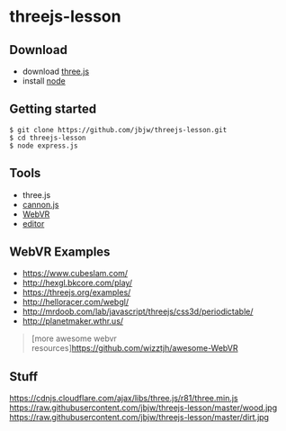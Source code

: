 # threejs-lesson

## Download

 - download [three.js](https://github.com/mrdoob/three.js/archive/master.zip)
 - install [node](https://nodejs.org/en/download/)

## Getting started

    $ git clone https://github.com/jbjw/threejs-lesson.git
    $ cd threejs-lesson
    $ node express.js

## Tools
* three.js
* [cannon.js](http://www.cannonjs.org/)
* [WebVR](https://developer.mozilla.org/en-US/docs/Games/Techniques/3D_on_the_web/WebVR)
* [editor](https://threejs.org/editor/)

## WebVR Examples
* https://www.cubeslam.com/
* http://hexgl.bkcore.com/play/
* https://threejs.org/examples/
* http://helloracer.com/webgl/
* http://mrdoob.com/lab/javascript/threejs/css3d/periodictable/
* http://planetmaker.wthr.us/

> [more awesome webvr resources]https://github.com/wizztjh/awesome-WebVR

## Stuff
https://cdnjs.cloudflare.com/ajax/libs/three.js/r81/three.min.js
https://raw.githubusercontent.com/jbjw/threejs-lesson/master/wood.jpg
https://raw.githubusercontent.com/jbjw/threejs-lesson/master/dirt.jpg
